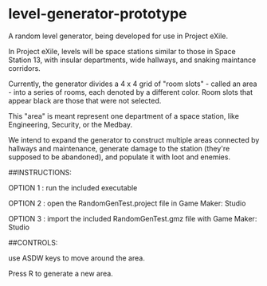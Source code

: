 level-generator-prototype
=========================

A random level generator, being developed for use in Project eXile.

In Project eXile, levels will be space stations similar to those in Space Station 13, with insular
departments, wide hallways, and snaking maintance corridors. 

Currently, the generator divides a 4 x 4 grid of "room slots" - called an area - into a series of rooms, 
each denoted by a different color. Room slots that appear black are those that were not selected.

This "area" is meant represent one department of a space station, like Engineering, Security, or the Medbay.

We intend to expand the generator to construct multiple areas connected by hallways and maintenance, generate
damage to the station (they're supposed to be abandoned), and populate it with loot and enemies. 

##INSTRUCTIONS:

  OPTION 1 :
  run the included executable

  OPTION 2 :
  open the RandomGenTest.project file in Game Maker: Studio
  
  OPTION 3 : 
  import the included RandomGenTest.gmz file with Game Maker: Studio


##CONTROLS:

use ASDW keys to move around the area. 

Press R to generate a new area.

